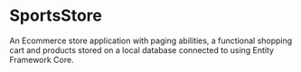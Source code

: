 # SportsStore
An Ecommerce store application with paging abilities, a functional shopping cart and products stored on a local database connected to using Entity Framework Core.
